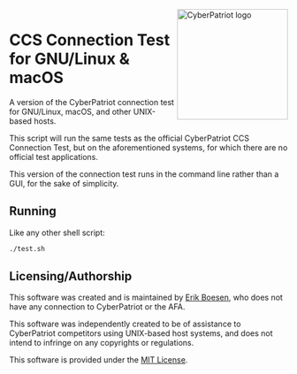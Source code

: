<img align="right" alt="CyberPatriot logo" width="200" src="https://www.beavercreek.k12.oh.us/cms/lib/OH01000456/Centricity/Domain/1363/CyberPatriot-logo.png">

# CCS Connection Test for GNU/Linux & macOS

A version of the CyberPatriot connection test for GNU/Linux, macOS, and other UNIX-based hosts.

This script will run the same tests as the official CyberPatriot CCS Connection Test, but on the aforementioned systems, for which there are no official test applications.

This version of the connection test runs in the command line rather than a GUI, for the sake of simplicity.

## Running
Like any other shell script:
```sh
./test.sh
```

## Licensing/Authorship
This software was created and is maintained by [Erik Boesen](https://github.com/ErikBoesen), who does not have any connection to CyberPatriot or the AFA.

This software was independently created to be of assistance to CyberPatriot competitors using UNIX-based host systems, and does not intend to infringe on any copyrights or regulations.

This software is provided under the [MIT License](LICENSE).
